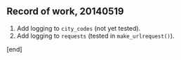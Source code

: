 ## Record of work, 20140519

 1. Add logging to `city_codes` (not yet tested).
 1. Add logging to `requests` (tested in `make_urlrequest()`).

[end]
